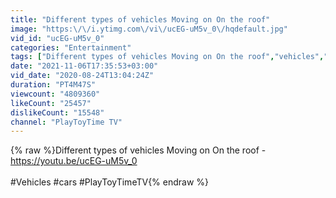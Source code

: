 ```yaml
---
title: "Different types of vehicles Moving on On the roof"
image: "https:\/\/i.ytimg.com\/vi\/ucEG-uM5v_0\/hqdefault.jpg"
vid_id: "ucEG-uM5v_0"
categories: "Entertainment"
tags: ["Different types of vehicles Moving on On the roof","vehicles","cars"]
date: "2021-11-06T17:35:53+03:00"
vid_date: "2020-08-24T13:04:24Z"
duration: "PT4M47S"
viewcount: "4809360"
likeCount: "25457"
dislikeCount: "15548"
channel: "PlayToyTime TV"
---
```

{% raw %}Different types of vehicles Moving on On the roof - <a rel="nofollow" target="blank" href="https://youtu.be/ucEG-uM5v_0">https://youtu.be/ucEG-uM5v_0</a> <br /><br />#Vehicles #cars #PlayToyTimeTV{% endraw %}
